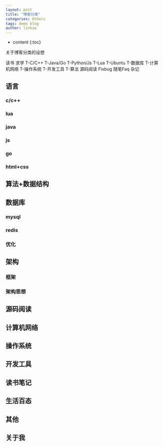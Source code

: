 ```yaml
---
layout: post
title: "博客分类"
categories: Others
tags: demo blog
author: linkzw
---
```


* content
{:toc}


关于博客分类的设想

读书
求学
T-C/C++
T-Java/Go
T-Python/Js
T-Lua
T-Ubuntu
T-数据库
T-计算机网络
T-操作系统
T-开发工具
T-算法
源码阅读
Fixbug
随笔Faq
杂记



## 语言

### c/c++

### lua

### java

### js

### go

### html+css

## 算法+数据结构

## 数据库

### mysql

### redis

### 优化


## 架构

### 框架

### 架构思想

## 源码阅读

## 计算机网络

## 操作系统

## 开发工具

## 读书笔记

## 生活百态

## 其他

## 关于我